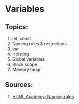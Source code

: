 # Variables

## Topics:

1. let, const
2. Naming rules & restrictions
3. var
4. Hoisting
5. Global variables
6. Block scope
7. Memory heap


## Sources:

1. [HTML Academy: Naming rules](https://htmlacademy.ru/blog/boost/frontend/variables)
